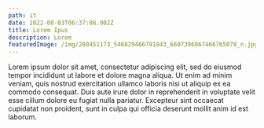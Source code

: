```yaml
---
path: it
date: 2022-08-03T06:37:08.902Z
title: Lorem Ipus
description: Lorem
featuredImage: /img/280451173_546829466791843_6607396867466765078_n.jpg
---
```



Lorem ipsum dolor sit amet, consectetur adipiscing elit, sed do eiusmod tempor incididunt ut labore et dolore magna aliqua. Ut enim ad minim veniam, quis nostrud exercitation ullamco laboris nisi ut aliquip ex ea commodo consequat. Duis aute irure dolor in reprehenderit in voluptate velit esse cillum dolore eu fugiat nulla pariatur. Excepteur sint occaecat cupidatat non proident, sunt in culpa qui officia deserunt mollit anim id est laborum.